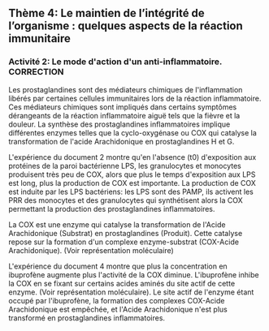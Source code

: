 ## Thème 4: Le maintien de l’intégrité de l’organisme : quelques aspects de la réaction immunitaire

### Activité 2: Le mode d'action d'un anti-inflammatoire.     CORRECTION


Les prostaglandines sont des médiateurs chimiques de l'inflammation libérés par certaines cellules immunitaires lors de la réaction inflammatoire. Ces médiateurs chimiques sont impliqués dans certains symptômes dérangeants de la réaction inflammatoire aiguë tels que la fièvre et la douleur. La synthèse des prostaglandines inflammatoires implique différentes enzymes telles que la cyclo-oxygénase ou COX qui catalyse la transformation de l'acide Arachidonique en prostaglandines H et G. 

L'expérience du document 2 montre qu'en l'absence (t0) d'exposition aux protéines de la paroi bactérienne LPS, les granulocytes et monocytes produisent très peu de COX, alors que plus le temps d'exposition aux LPS est long, plus la production de COX est importante. La production de COX est induite par les LPS bactériens: les LPS sont des PAMP, ils activent les PRR des monocytes et des granulocytes qui synthétisent alors la COX permettant la production des prostaglandines inflammatoires.

La COX est une enzyme qui catalyse la transformation de l'Acide Arachidonique (Substrat) en prostaglandines (Produit). Cette catalyse repose sur la formation d'un complexe enzyme-substrat (COX-Acide Arachidonique). (Voir représentation moléculaire)

L'expérience du document 4 montre que plus la concentration en ibuprofène augmente plus l'activité de la COX diminue. L'ibuprofène inhibe la COX en se fixant sur certains acides aminés du site actif de cette enzyme. (Voir représentation moléculaire). Le site actif de l'enzyme étant occupé par l'ibuprofène, la formation des complexes COX-Acide Arachidonique est empêchée, et l'Acide Arachidonique n'est plus transformé en prostaglandines inflammatoires.


